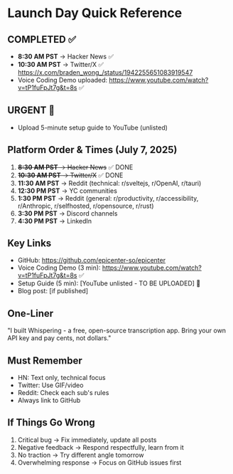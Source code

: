# Launch Day Quick Reference

## COMPLETED ✅
- **8:30 AM PST** → Hacker News ✅
- **10:30 AM PST** → Twitter/X ✅ https://x.com/braden_wong_/status/1942255651083919547
- Voice Coding Demo uploaded: https://www.youtube.com/watch?v=tP1fuFpJt7g&t=8s ✅

## URGENT 🚨
- Upload 5-minute setup guide to YouTube (unlisted)

## Platform Order & Times (July 7, 2025)

1. ~~**8:30 AM PST** → Hacker News~~ ✅ DONE
2. ~~**10:30 AM PST** → Twitter/X~~ ✅ DONE
3. **11:30 AM PST** → Reddit (technical: r/sveltejs, r/OpenAI, r/tauri)
4. **12:30 PM PST** → YC communities
5. **1:30 PM PST** → Reddit (general: r/productivity, r/accessibility, r/Anthropic, r/selfhosted, r/opensource, r/rust)
6. **3:30 PM PST** → Discord channels
7. **4:30 PM PST** → LinkedIn


## Key Links
- GitHub: https://github.com/epicenter-so/epicenter
- Voice Coding Demo (3 min): https://www.youtube.com/watch?v=tP1fuFpJt7g&t=8s ✅
- Setup Guide (5 min): [YouTube unlisted - TO BE UPLOADED] 🚨
- Blog post: [if published]

## One-Liner
"I built Whispering - a free, open-source transcription app. Bring your own API key and pay cents, not dollars."

## Must Remember
- HN: Text only, technical focus
- Twitter: Use GIF/video
- Reddit: Check each sub's rules
- Always link to GitHub

## If Things Go Wrong
1. Critical bug → Fix immediately, update all posts
2. Negative feedback → Respond respectfully, learn from it
3. No traction → Try different angle tomorrow
4. Overwhelming response → Focus on GitHub issues first